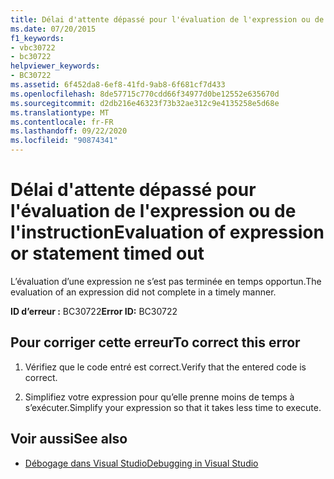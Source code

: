 ```yaml
---
title: Délai d'attente dépassé pour l'évaluation de l'expression ou de l'instruction
ms.date: 07/20/2015
f1_keywords:
- vbc30722
- bc30722
helpviewer_keywords:
- BC30722
ms.assetid: 6f452da8-6ef8-41fd-9ab8-6f681cf7d433
ms.openlocfilehash: 8de57715c770cdd66f34977d0be12552e635670d
ms.sourcegitcommit: d2db216e46323f73b32ae312c9e4135258e5d68e
ms.translationtype: MT
ms.contentlocale: fr-FR
ms.lasthandoff: 09/22/2020
ms.locfileid: "90874341"
---
```

# <a name="evaluation-of-expression-or-statement-timed-out"></a><span data-ttu-id="3a69b-102">Délai d'attente dépassé pour l'évaluation de l'expression ou de l'instruction</span><span class="sxs-lookup"><span data-stu-id="3a69b-102">Evaluation of expression or statement timed out</span></span>

<span data-ttu-id="3a69b-103">L’évaluation d’une expression ne s’est pas terminée en temps opportun.</span><span class="sxs-lookup"><span data-stu-id="3a69b-103">The evaluation of an expression did not complete in a timely manner.</span></span>  
  
 <span data-ttu-id="3a69b-104">**ID d’erreur :** BC30722</span><span class="sxs-lookup"><span data-stu-id="3a69b-104">**Error ID:** BC30722</span></span>  
  
## <a name="to-correct-this-error"></a><span data-ttu-id="3a69b-105">Pour corriger cette erreur</span><span class="sxs-lookup"><span data-stu-id="3a69b-105">To correct this error</span></span>  
  
1. <span data-ttu-id="3a69b-106">Vérifiez que le code entré est correct.</span><span class="sxs-lookup"><span data-stu-id="3a69b-106">Verify that the entered code is correct.</span></span>  
  
2. <span data-ttu-id="3a69b-107">Simplifiez votre expression pour qu’elle prenne moins de temps à s’exécuter.</span><span class="sxs-lookup"><span data-stu-id="3a69b-107">Simplify your expression so that it takes less time to execute.</span></span>  
  
## <a name="see-also"></a><span data-ttu-id="3a69b-108">Voir aussi</span><span class="sxs-lookup"><span data-stu-id="3a69b-108">See also</span></span>

- [<span data-ttu-id="3a69b-109">Débogage dans Visual Studio</span><span class="sxs-lookup"><span data-stu-id="3a69b-109">Debugging in Visual Studio</span></span>](/visualstudio/debugger/debugger-feature-tour)
